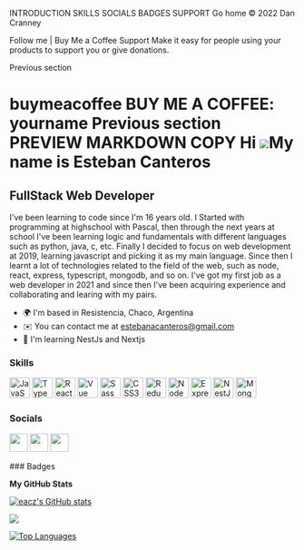 


INTRODUCTION
SKILLS
SOCIALS
BADGES
SUPPORT
Go home
© 2022 Dan Cranney

Follow me
|
Buy Me a Coffee
Support
Make it easy for people using your products to support you or give donations.

Previous section

buymeacoffee
BUY ME A COFFEE:
yourname
Previous section
PREVIEW
MARKDOWN
COPY
Hi ![](https://user-images.githubusercontent.com/18350557/176309783-0785949b-9127-417c-8b55-ab5a4333674e.gif)My name is Esteban Canteros
========================================================================================================================================

FullStack Web Developer
-----------------------

I've been learning to code since I'm 16 years old. I Started with programming at highschool with Pascal, then through the next years at school I've been learning logic and fundamentals with different languages such as python, java, c, etc. Finally I decided to focus on web development at 2019, learning javascript and picking it as my main language. Since then I learnt a lot of technologies related to the field of the web, such as node, react, express, typescript, mongodb, and so on. I've got my first job as a web developer in 2021 and since then I've been acquiring experience and collaborating and learing with my pairs.

* 🌍  I'm based in Resistencia, Chaco, Argentina
* ✉️  You can contact me at [estebanacanteros@gmail.com](mailto:estebanacanteros@gmail.com)
* 🧠  I'm learning NestJs and Nextjs

### Skills

<p align="left">
<a href="https://developer.mozilla.org/en-US/docs/Web/JavaScript" target="_blank" rel="noreferrer"><img src="https://raw.githubusercontent.com/danielcranney/readme-generator/main/public/icons/skills/javascript-colored.svg" width="36" height="36" alt="JavaScript" /></a>
<a href="https://www.typescriptlang.org/" target="_blank" rel="noreferrer"><img src="https://raw.githubusercontent.com/danielcranney/readme-generator/main/public/icons/skills/typescript-colored.svg" width="36" height="36" alt="TypeScript" /></a>
<a href="https://reactjs.org/" target="_blank" rel="noreferrer"><img src="https://raw.githubusercontent.com/danielcranney/readme-generator/main/public/icons/skills/react-colored.svg" width="36" height="36" alt="React" /></a>
<a href="https://vuejs.org/" target="_blank" rel="noreferrer"><img src="https://raw.githubusercontent.com/danielcranney/readme-generator/main/public/icons/skills/vuejs-colored.svg" width="36" height="36" alt="Vue" /></a>
<a href="https://sass-lang.com/" target="_blank" rel="noreferrer"><img src="https://raw.githubusercontent.com/danielcranney/readme-generator/main/public/icons/skills/sass-colored.svg" width="36" height="36" alt="Sass" /></a>
<a href="https://www.w3.org/TR/CSS/#css" target="_blank" rel="noreferrer"><img src="https://raw.githubusercontent.com/danielcranney/readme-generator/main/public/icons/skills/css3-colored.svg" width="36" height="36" alt="CSS3" /></a>
<a href="https://redux.js.org/" target="_blank" rel="noreferrer"><img src="https://raw.githubusercontent.com/danielcranney/readme-generator/main/public/icons/skills/redux-colored.svg" width="36" height="36" alt="Redux" /></a>
<a href="https://nodejs.org/en/" target="_blank" rel="noreferrer"><img src="https://raw.githubusercontent.com/danielcranney/readme-generator/main/public/icons/skills/nodejs-colored.svg" width="36" height="36" alt="NodeJS" /></a>
<a href="https://expressjs.com/" target="_blank" rel="noreferrer"><img src="https://raw.githubusercontent.com/danielcranney/readme-generator/main/public/icons/skills/express-colored.svg" width="36" height="36" alt="Express" /></a>
<a href="https://docs.nestjs.com/" target="_blank" rel="noreferrer"><img src="https://raw.githubusercontent.com/danielcranney/readme-generator/main/public/icons/skills/nestjs-colored.svg" width="36" height="36" alt="NestJS" /></a>
<a href="https://www.mongodb.com/" target="_blank" rel="noreferrer"><img src="https://raw.githubusercontent.com/danielcranney/readme-generator/main/public/icons/skills/mongodb-colored.svg" width="36" height="36" alt="MongoDB" /></a>
</p>

### Socials

<p align="left"> <a href="https://www.github.com/eacz" target="_blank" rel="noreferrer"><img src="https://raw.githubusercontent.com/danielcranney/readme-generator/main/public/icons/socials/github.svg" width="32" height="32" /></a> <a href="https://www.linkedin.com/in/esteban-canteros-4b7163198/" target="_blank" rel="noreferrer"><img src="https://raw.githubusercontent.com/danielcranney/readme-generator/main/public/icons/socials/linkedin.svg" width="32" height="32" /></a> <a href="https://www.twitter.com/Estebancanter0s" target="_blank" rel="noreferrer"><img src="https://raw.githubusercontent.com/danielcranney/readme-generator/main/public/icons/socials/twitter.svg" width="32" height="32" /></a></p>
### Badges

<b>My GitHub Stats</b>

<a href="http://www.github.com/eacz"><img src="https://github-readme-stats.vercel.app/api?username=eacz&show_icons=true&hide=&count_private=true&title_color=6366f1&text_color=3382ed&icon_color=6366f1&bg_color=0f172a&hide_border=true&show_icons=true" alt="eacz's GitHub stats" /></a>

<a href="http://www.github.com/eacz"><img src="https://github-readme-streak-stats.herokuapp.com/?user=eacz&stroke=3382ed&background=0f172a&ring=6366f1&fire=6366f1&currStreakNum=3382ed&currStreakLabel=6366f1&sideNums=3382ed&sideLabels=3382ed&dates=3382ed&hide_border=true" /></a>

<a href="https://github.com/eacz" align="left"><img src="https://github-readme-stats.vercel.app/api/top-langs/?username=eacz&langs_count=10&title_color=6366f1&text_color=3382ed&icon_color=6366f1&bg_color=0f172a&hide_border=true&locale=en&custom_title=Top%20%Languages" alt="Top Languages" /></a>
